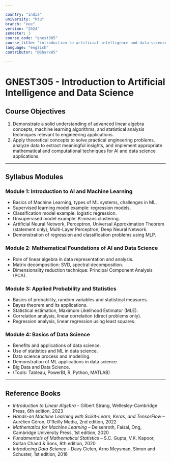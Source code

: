 ```yaml
---

country: "india"
university: "ktu"
branch: "eee"
version: "2024"
semester: 3
course_code: "gnest305"
course_title: "introduction-to-artificial-intelligence-and-data-science"
language: "english"
contributor: "@Sharx05"

---
```


# GNEST305 - Introduction to Artificial Intelligence and Data Science

## Course Objectives

1. Demonstrate a solid understanding of advanced linear algebra concepts, machine learning algorithms, and statistical analysis techniques relevant to engineering applications.
2. Apply theoretical concepts to solve practical engineering problems, analyze data to extract meaningful insights, and implement appropriate mathematical and computational techniques for AI and data science applications.

---

## Syllabus Modules

### Module 1: Introduction to AI and Machine Learning

- Basics of Machine Learning, types of ML systems, challenges in ML.
- Supervised learning model example: regression models.
- Classification model example: logistic regression.
- Unsupervised model example: K-means clustering.
- Artificial Neural Network, Perceptron, Universal Approximation Theorem (statement only), Multi-Layer Perceptron, Deep Neural Network.
- Demonstration of regression and classification problems using MLP.

### Module 2: Mathematical Foundations of AI and Data Science

- Role of linear algebra in data representation and analysis.
- Matrix decomposition: SVD, spectral decomposition.
- Dimensionality reduction technique: Principal Component Analysis (PCA).

### Module 3: Applied Probability and Statistics

- Basics of probability, random variables and statistical measures.
- Bayes theorem and its applications.
- Statistical estimation, Maximum Likelihood Estimator (MLE).
- Correlation analysis, linear correlation (direct problems only).
- Regression analysis, linear regression using least squares.

### Module 4: Basics of Data Science

- Benefits and applications of data science.
- Use of statistics and ML in data science.
- Data science process and modelling.
- Demonstration of ML applications in data science.
- Big Data and Data Science.
- (Tools: Tableau, PowerBI, R, Python, MATLAB)

---

## Reference Books

- *Introduction to Linear Algebra* – Gilbert Strang, Wellesley-Cambridge Press, 6th edition, 2023
- *Hands-on Machine Learning with Scikit-Learn, Keras, and TensorFlow* – Aurélien Géron, O'Reilly Media, 2nd edition, 2022
- *Mathematics for Machine Learning* – Deisenroth, Faisal, Ong, Cambridge University Press, 1st edition, 2020
- *Fundamentals of Mathematical Statistics* – S.C. Gupta, V.K. Kapoor, Sultan Chand & Sons, 9th edition, 2020
- *Introducing Data Science* – Davy Cielen, Arno Meysman, Simon and Schuster, 1st edition, 2016


